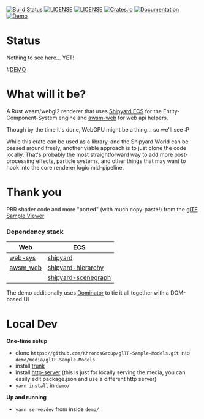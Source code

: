 [![Build Status](https://github.com/dakom/awsm-renderer/workflows/Test%2C%20Build%2C%20and%20Deploy/badge.svg)](https://github.com/dakom/awsm-renderer/actions)
[![LICENSE](https://img.shields.io/badge/license-MIT-blue.svg)](LICENSE-MIT)
[![LICENSE](https://img.shields.io/badge/license-apache-blue.svg)](LICENSE-APACHE)
[![Crates.io](https://img.shields.io/crates/v/awsm_renderer.svg)](https://crates.io/crates/awsm_renderer)
[![Documentation](https://docs.rs/awsm_renderer/badge.svg)](https://docs.rs/awsm_renderer)
[![Demo](https://img.shields.io/badge/demo-launch-yellow)](https://dakom.github.io/awsm-renderer)

# Status

Nothing to see here... YET!

#[DEMO](https://dakom.github.io/awsm-renderer)

# What will it be?

A Rust wasm/webgl2 renderer that uses [Shipyard ECS](https://github.com/leudz/shipyard) for the Entity-Component-System engine and [awsm-web](https://github.com/dakom/awsm-web) for web api helpers.

Though by the time it's done, WebGPU might be a thing... so we'll see :P

While this crate can be used as a library, and the Shipyard World can be passed around freely, another viable approach is to just clone the code locally. That's probably the most straightforward way to add more post-processing effects, particle systems, and other things that may want to hook into the core renderer logic mid-pipeline.

# Thank you 

PBR shader code and more "ported" (with much copy-paste!) from the [glTF Sample Viewer](https://github.com/KhronosGroup/glTF-Sample-Viewer)

### Dependency stack
| Web | ECS |
| ----- | ---- |
| [web-sys](https://rustwasm.github.io/wasm-bindgen/api/web_sys/) | [shipyard](https://github.com/leudz/shipyard) |
| [awsm_web](https://github.com/dakom/awsm-web) | [shipyard-hierarchy](https://github.com/dakom/shipyard-hierarchy) |
| | [shipyard-scenegraph](https://github.com/dakom/shipyard-scenegraph) |


The demo additionally uses [Dominator](https://github.com/Pauan/rust-dominator) to tie it all together with a DOM-based UI

# Local Dev

**One-time setup**

* clone `https://github.com/KhronosGroup/glTF-Sample-Models.git` into `demo/media/glTF-Sample-Models`
* install [trunk](https://trunkrs.dev/#install)
* install [http-server](https://www.npmjs.com/package/http-server) (this is just for locally serving the media, you can easily edit package.json and use a different http server)
* `yarn install` in `demo/`

**Up and running**
* `yarn serve:dev` from inside `demo/`